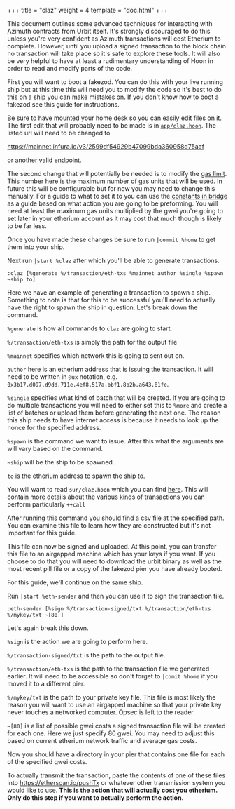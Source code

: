 +++
title = "claz"
weight = 4
template = "doc.html"
+++

This document outlines some advanced techniques for interacting with Azimuth contracts from Urbit itself. It's strongly discouraged to do this unless you're very confident as Azimuth transactions will cost Etherium to complete. However, until you upload a signed transaction to the block chain no transaction will take place so it's safe to explore these tools. It will also be very helpful to have at least a rudimentary understanding of Hoon in order to read and modify parts of the code.

First you will want to boot a fakezod. You can do this with your live running ship but at this time this will need you to modify the code so it's best to do this on a ship you can make mistakes on. If you don't know how to boot a fakezod see this guide for instructions.

Be sure to have mounted your home desk so you can easily edit files on it.
The first edit that will probably need to be made is in [`app/claz.hoon`](https://github.com/urbit/urbit/blob/master/pkg/arvo/app/claz.hoon#L14). The listed url will need to be changed to 

https://mainnet.infura.io/v3/2599df54929b47099bda360958d75aaf

or another valid endpoint.

The second change that will potentially be needed is to modify the [gas limit](https://github.com/urbit/urbit/blob/master/pkg/arvo/app/claz.hoon#L179). This number here is the maximum number of gas units that will be used. In future this will be configurable but for now you may need to change this manually. For a guide to what to set it to you can use the [constants in bridge](https://github.com/urbit/bridge/blob/master/src/lib/constants.js#L23) as a guide based on what action you are going to be preforming. You will need at least the maximum gas units multiplied by the gwei you're going to set later in your etherium account as it may cost that much though is likely to be far less.

Once you have made these changes be sure to run `|commit %home` to get them into your ship.

Next run `|start %claz` after which you'll be able to generate transactions.

```
:claz [%generate %/transaction/eth-txs %mainnet author %single %spawn ~ship to]
```

Here we have an example of generating a transaction to spawn a ship. Something to note is that for this to be successful you'll need to actually have the right to spawn the ship in question. Let's break down the command.


`%generate` is how all commands to `claz` are going to start.

`%/transaction/eth-txs` is simply the path for the output file

`%mainnet` specifies which network this is going to sent out on.

`author` here is an etherium address that is issuing the transaction. It will need to be written in `@ux` notation, e.g. `0x3b17.d097.d9dd.711e.4ef8.517a.bbf1.8b2b.a643.81fe`.

`%single` specifies what kind of batch that will be created. If you are going to do multiple transactions you will need to either set this to `%more` and create a list of batches or upload them before generating the next one. The reason this ship needs to have internet access is because it needs to look up the nonce for the specified address.

`%spawn` is the command we want to issue. After this what the arguments are will vary based on the command.

`~ship` will be the ship to be spawned.

`to` is the etherium address to spawn the ship to.

You will want to read `sur/claz.hoon` which you can find [here](https://github.com/urbit/urbit/blob/master/pkg/arvo/sur/claz.hoon).
This will contain more details about the various kinds of transactions you can perform particularly `++call`

After running this command you should find a csv file at the specified path. You can examine this file to learn how they are constructed but it's not important for this guide.

This file can now be signed and uploaded. At this point, you can transfer this file to an airgapped machine which has your keys if you want. If you choose to do that you will need to download the urbit binary as well as the most recent pill file or a copy of the fakezod pier you have already booted.

For this guide, we'll continue on the same ship.

Run `|start %eth-sender` and then you can use it to sign the transaction file.

```
:eth-sender [%sign %/transaction-signed/txt %/transaction/eth-txs %/mykey/txt ~[80]]
```

Let's again break this down.

`%sign` is the action we are going to perform here.

`%/transaction-signed/txt` is the path to the output file.

`%/transaction/eth-txs` is the path to the transaction file we generated earlier. It will need to be accessible so don't forget to `|comit %home` if you moved it to a different pier.

`%/mykey/txt` is the path to your private key file. This file is most likely the reason you will want to use an airgapped machine so that your private key never touches a networked computer. Opsec is left to the reader.

`~[80]` is a list of possible gwei costs a signed transaction file will be created for each one. Here we just specify 80 gwei. You may need to adjust this based on current etherium network traffic and average gas costs.

Now you should have a directory in your pier that contains one file for each of the specified gwei costs.

To actually transmit the transaction, paste the contents of one of these files into https://etherscan.io/pushTx or whatever other transmission system you would like to use. **This is the action that will actually cost you etherium. Only do this step if you want to actually perform the action.**
